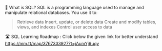 🧠 What is SQL?
SQL is a programming language used to manage and manipulate relational databases. You use it to:
  >Retrieve data
  >Insert, update, or delete data
  >Create and modify tables, views, and indexes
  >Control user access to data

🛣️ SQL Learning Roadmap :
Click below the given link for better understand
https://mm.tt/map/3767333927?t=jAumYj9uqy
